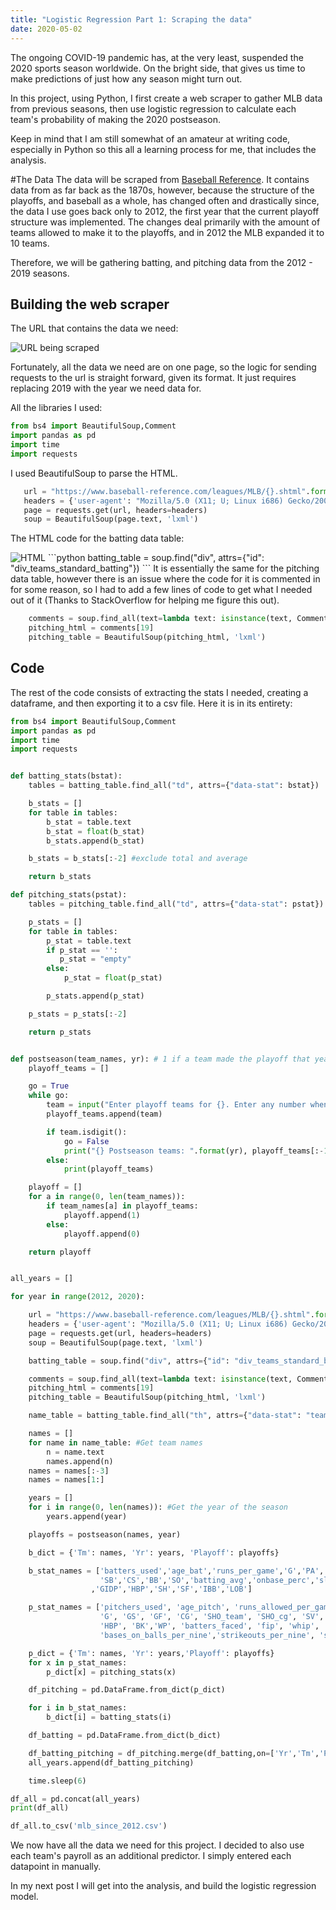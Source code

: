 ```yaml
---
title: "Logistic Regression Part 1: Scraping the data"
date: 2020-05-02
---
```

The ongoing COVID-19 pandemic has, at the very least, suspended the 2020 sports season worldwide. On the bright side, that gives us time to make predictions of just how any season might turn out.

In this project, using Python, I first create a web scraper to gather MLB data from previous seasons, then use logistic regression to calculate each team's probability of making the 2020 postseason.

Keep in mind that I am still somewhat of an amateur at writing code, especially in Python so this all a learning process for me, that includes the analysis.

#The Data
The data will be scraped from [Baseball Reference]("https://www.baseball-reference.com"). It contains data from as far back as the 1870s, however, because the structure of the playoffs, and baseball as a whole, has changed often and drastically since, the data I use goes back only to 2012, the first year that the current playoff structure was implemented. The changes deal primarily with the amount of teams allowed to make it to the playoffs, and in 2012 the MLB expanded it to 10 teams.    

Therefore, we will be gathering batting, and pitching data from the 2012 - 2019 seasons.

## Building the web scraper
The URL that contains the data we need:

<img src="{{ site.url }}{{ site.baseurl }}/images/bsbrefurl.png" alt="URL being scraped">

Fortunately, all the data we need are on one page, so the logic for sending requests to the url is straight forward, given its format. It just requires replacing 2019 with the year we need data for.

All the libraries I used:
```python
from bs4 import BeautifulSoup,Comment
import pandas as pd
import time
import requests
```

I used BeautifulSoup to parse the HTML.
```python
   url = "https://www.baseball-reference.com/leagues/MLB/{}.shtml".format(year)
   headers = {'user-agent': "Mozilla/5.0 (X11; U; Linux i686) Gecko/20071127 Firefox/2.0.0.11"}
   page = requests.get(url, headers=headers)
   soup = BeautifulSoup(page.text, 'lxml')
```
The HTML code for the batting data table:

<img src="{{ site.url }}{{ site.baseurl }}/images/battingtable.png" alt="HTML">
```python
   batting_table = soup.find("div", attrs={"id": "div_teams_standard_batting"})
```
It is essentially the same for the pitching data table, however there is an issue where the code for it is commented in for some reason, so I had to add a few lines of code to get what I needed out of it (Thanks to StackOverflow for helping me figure this out).

```python
    comments = soup.find_all(text=lambda text: isinstance(text, Comment))
    pitching_html = comments[19]
    pitching_table = BeautifulSoup(pitching_html, 'lxml')
```
## Code
The rest of the code consists of extracting the stats I needed, creating a dataframe, and then exporting it to a csv file. Here it is in its entirety:

```python
from bs4 import BeautifulSoup,Comment
import pandas as pd
import time
import requests


def batting_stats(bstat):
    tables = batting_table.find_all("td", attrs={"data-stat": bstat})

    b_stats = []
    for table in tables:
        b_stat = table.text
        b_stat = float(b_stat)
        b_stats.append(b_stat)

    b_stats = b_stats[:-2] #exclude total and average

    return b_stats

def pitching_stats(pstat):
    tables = pitching_table.find_all("td", attrs={"data-stat": pstat})

    p_stats = []
    for table in tables:
        p_stat = table.text
        if p_stat == '':
           p_stat = "empty"
        else:
            p_stat = float(p_stat)

        p_stats.append(p_stat)

    p_stats = p_stats[:-2]

    return p_stats


def postseason(team_names, yr): # 1 if a team made the playoff that year 0 if not
    playoff_teams = []

    go = True
    while go:
        team = input("Enter playoff teams for {}. Enter any number when all are in \n".format(yr))
        playoff_teams.append(team)

        if team.isdigit():
            go = False
            print("{} Postseason teams: ".format(yr), playoff_teams[:-1])
        else:
            print(playoff_teams)

    playoff = []
    for a in range(0, len(team_names)):
        if team_names[a] in playoff_teams:
            playoff.append(1)
        else:
            playoff.append(0)

    return playoff


all_years = []

for year in range(2012, 2020):

    url = "https://www.baseball-reference.com/leagues/MLB/{}.shtml".format(year)
    headers = {'user-agent': "Mozilla/5.0 (X11; U; Linux i686) Gecko/20071127 Firefox/2.0.0.11"}
    page = requests.get(url, headers=headers)
    soup = BeautifulSoup(page.text, 'lxml')

    batting_table = soup.find("div", attrs={"id": "div_teams_standard_batting"})

    comments = soup.find_all(text=lambda text: isinstance(text, Comment))
    pitching_html = comments[19]
    pitching_table = BeautifulSoup(pitching_html, 'lxml')

    name_table = batting_table.find_all("th", attrs={"data-stat": "team_ID"})

    names = []
    for name in name_table: #Get team names
        n = name.text
        names.append(n)
    names = names[:-3]
    names = names[1:]

    years = []
    for i in range(0, len(names)): #Get the year of the season
        years.append(year)

    playoffs = postseason(names, year)

    b_dict = {'Tm': names, 'Yr': years, 'Playoff': playoffs}

    b_stat_names = ['batters_used','age_bat','runs_per_game','G','PA','AB','R','H','2B','3B','HR','RBI',
                    'SB','CS','BB','SO','batting_avg','onbase_perc','slugging_perc','onbase_plus_slugging','TB'
                  ,'GIDP','HBP','SH','SF','IBB','LOB']

    p_stat_names = ['pitchers_used', 'age_pitch', 'runs_allowed_per_game', 'W', 'L', 'win_loss_perc', 'earned_run_avg',
                    'G', 'GS', 'GF', 'CG', 'SHO_team', 'SHO_cg', 'SV', 'IP', 'H', 'R', 'ER', 'HR', 'BB', 'IBB', 'SO',
                    'HBP', 'BK','WP', 'batters_faced', 'fip', 'whip', 'hits_per_nine', 'home_runs_per_nine',
                    'bases_on_balls_per_nine','strikeouts_per_nine', 'strikeouts_per_base_on_balls', 'LOB']

    p_dict = {'Tm': names, 'Yr': years,'Playoff': playoffs}
    for x in p_stat_names:
        p_dict[x] = pitching_stats(x)

    df_pitching = pd.DataFrame.from_dict(p_dict)

    for i in b_stat_names:
        b_dict[i] = batting_stats(i)

    df_batting = pd.DataFrame.from_dict(b_dict)

    df_batting_pitching = df_pitching.merge(df_batting,on=['Yr','Tm','Playoff'],how='left',suffixes=('_pitching','_batting'))
    all_years.append(df_batting_pitching)

    time.sleep(6)

df_all = pd.concat(all_years)
print(df_all)

df_all.to_csv('mlb_since_2012.csv')
```

We now have all the data we need for this project. I decided to also use each team's payroll as an additional predictor. I simply entered each datapoint in manually.

In my next post I will get into the analysis, and build the logistic regression model.
